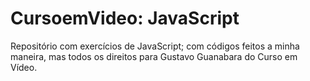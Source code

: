 # CursoemVideo: JavaScript
 Repositório com exercícios de JavaScript; com códigos feitos a minha maneira, mas todos os direitos para Gustavo Guanabara do Curso em Vídeo.
